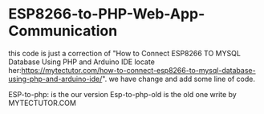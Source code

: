 # ESP8266-to-PHP-Web-App-Communication
this code is just a correction of "How to Connect ESP8266 TO MYSQL Database Using PHP and Arduino IDE locate her:https://mytectutor.com/how-to-connect-esp8266-to-mysql-database-using-php-and-arduino-ide/". we have change and add some line of code.

ESP-to-php: is the our version
Esp-to-php-old is the old one write by MYTECTUTOR.COM 